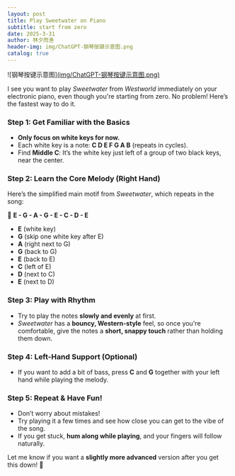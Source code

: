 ```yaml
---
layout: post
title: Play Sweetwater on Piano
subtitle: start from zero
date: 2025-3-31
author: 林夕而渔
header-img: img/ChatGPT-钢琴按键示意图.png
catalog: true
---
```


![钢琴按键示意图][(img/ChatGPT-钢琴按键示意图.png)](https://raw.githubusercontent.com/lin-xi-er-yu/lin-xi-er-yu.github.io/refs/heads/master/img/ChatGPT-%E9%92%A2%E7%90%B4%E6%8C%89%E9%94%AE%E7%A4%BA%E6%84%8F%E5%9B%BE.png)



I see you want to play *Sweetwater* from *Westworld* immediately on your electronic piano, even though you're starting from zero. No problem! Here’s the fastest way to do it.

### Step 1: Get Familiar with the Basics  
- **Only focus on white keys for now.**  
- Each white key is a note: **C D E F G A B** (repeats in cycles).  
- Find **Middle C**: It’s the white key just left of a group of two black keys, near the center.

### Step 2: Learn the Core Melody (Right Hand)  
Here’s the simplified main motif from *Sweetwater*, which repeats in the song:  

🎵 **E - G - A - G - E - C - D - E**  

- **E** (white key)
- **G** (skip one white key after E)
- **A** (right next to G)
- **G** (back to G)
- **E** (back to E)
- **C** (left of E)
- **D** (next to C)
- **E** (next to D)

### Step 3: Play with Rhythm  
- Try to play the notes **slowly and evenly** at first.  
- *Sweetwater* has a **bouncy, Western-style** feel, so once you're comfortable, give the notes a **short, snappy touch** rather than holding them down.

### Step 4: Left-Hand Support (Optional)  
- If you want to add a bit of bass, press **C** and **G** together with your left hand while playing the melody.

### Step 5: Repeat & Have Fun!  
- Don’t worry about mistakes!  
- Try playing it a few times and see how close you can get to the vibe of the song.  
- If you get stuck, **hum along while playing**, and your fingers will follow naturally.

Let me know if you want a **slightly more advanced** version after you get this down! 🚀
